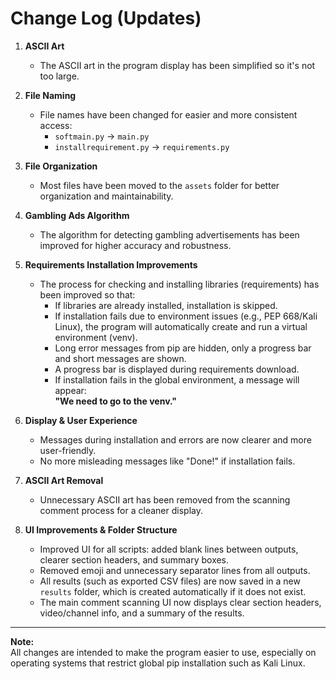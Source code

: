 # Change Log (Updates)

1. **ASCII Art**

   - The ASCII art in the program display has been simplified so it's not too large.

2. **File Naming**

   - File names have been changed for easier and more consistent access:
     - `softmain.py` → `main.py`
     - `installrequirement.py` → `requirements.py`

3. **File Organization**

   - Most files have been moved to the `assets` folder for better organization and maintainability.

4. **Gambling Ads Algorithm**

   - The algorithm for detecting gambling advertisements has been improved for higher accuracy and robustness.

5. **Requirements Installation Improvements**

   - The process for checking and installing libraries (requirements) has been improved so that:
     - If libraries are already installed, installation is skipped.
     - If installation fails due to environment issues (e.g., PEP 668/Kali Linux), the program will automatically create and run a virtual environment (venv).
     - Long error messages from pip are hidden, only a progress bar and short messages are shown.
     - A progress bar is displayed during requirements download.
     - If installation fails in the global environment, a message will appear:  
       **"We need to go to the venv."**

6. **Display & User Experience**

   - Messages during installation and errors are now clearer and more user-friendly.
   - No more misleading messages like "Done!" if installation fails.

7. **ASCII Art Removal**

   - Unnecessary ASCII art has been removed from the scanning comment process for a cleaner display.

8. **UI Improvements & Folder Structure**
   - Improved UI for all scripts: added blank lines between outputs, clearer section headers, and summary boxes.
   - Removed emoji and unnecessary separator lines from all outputs.
   - All results (such as exported CSV files) are now saved in a new `results` folder, which is created automatically if it does not exist.
   - The main comment scanning UI now displays clear section headers, video/channel info, and a summary of the results.

---

**Note:**  
All changes are intended to make the program easier to use, especially on operating systems that restrict global pip installation such as Kali Linux.
